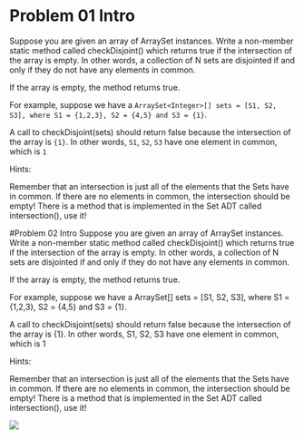 # Problem 01 Intro
Suppose you are given an array of ArraySet<Integer> instances. Write a non-member static method called checkDisjoint() which returns true if the intersection of the array is empty. In other words, a collection of N sets are disjointed if and only if they do not have any elements in common.

If the array is empty, the method returns true.

For example, suppose we have a `ArraySet<Integer>[] sets = [S1, S2, S3], where S1 = {1,2,3}, S2 = {4,5} and S3 = {1}`.

A call to checkDisjoint(sets) should return false because the intersection of the array is `{1}`. In other words, `S1`, `S2`, `S3` have one element in common, which is `1`

Hints:

Remember that an intersection is just all of the elements that the Sets have in common. If there are no elements in common, the intersection should be empty!
There is a method that is implemented in the Set ADT called intersection(), use it!


#Problem 02 Intro
Suppose you are given an array of ArraySet<Integer> instances. Write a non-member static method called checkDisjoint() which returns true if the intersection of the array is empty. In other words, a collection of N sets are disjointed if and only if they do not have any elements in common.

If the array is empty, the method returns true.

For example, suppose we have a ArraySet<Integer>[] sets = [S1, S2, S3], where S1 = {1,2,3}, S2 = {4,5} and S3 = {1}.

A call to checkDisjoint(sets) should return false because the intersection of the array is {1}. In other words, S1, S2, S3 have one element in common, which is 1

Hints:

Remember that an intersection is just all of the elements that the Sets have in common. If there are no elements in common, the intersection should be empty!
There is a method that is implemented in the Set ADT called intersection(), use it!


<img src="https://render.githubusercontent.com/render/math?math=S_3 = S_1 \cap S_2 = {x | x  \in  S_1  \wedge x \in S_2">
